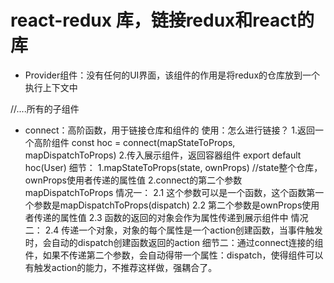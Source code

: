 # react-redux 库，链接redux和react的库

- Provider组件：没有任何的UI界面，该组件的作用是将redux的仓库放到一个执行上下文中
<Provider store = {store}>
 //....所有的子组件
</Provider>

- connect：高阶函数，用于链接仓库和组件的
  使用：怎么进行链接？
    1.返回一个高阶组件
    const hoc = connect(mapStateToProps, mapDispatchToProps)
    2.传入展示组件，返回容器组件
    export default hoc(User)
细节：
    1.mapStateToProps(state, ownProps) //state整个仓库，ownProps使用者传递的属性值
    2.connect的第二个参数mapDispatchToProps
      情况一：
      2.1 这个参数可以是一个函数，这个函数第一个参数是mapDispatchToProps(dispatch)
      2.2 第二个参数是ownProps使用者传递的属性值
      2.3 函数的返回的对象会作为属性传递到展示组件中
      情况二：
      2.4 传递一个对象，对象的每个属性是一个action创建函数，当事件触发时，会自动的dispatch创建函数返回的action
细节二：通过connect连接的组件，如果不传递第二个参数，会自动得带一个属性：dispatch，使得组件可以有触发action的能力，不推荐这样做，强耦合了。